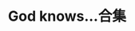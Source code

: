 ---
logo: images/God knows...合集.jpg
title: God knows...合集
subTitle: 2D+3D+伴奏+原曲+歌词+扫图

category: 其他

hasResource: true
downloadList:
  - intro: 云盘 提取码:mw9c
    size: 483.7MB
    link: https://pan.baidu.com/s/1VpUGqXd62sPFCcQa4r1qMw

downloadContent:   2D+3D+伴奏+原曲+歌词+扫图
---